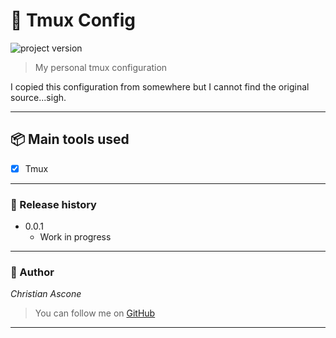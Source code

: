 # **:triangular_flag_on_post: Tmux Config**

![project version](https://img.shields.io/badge/project-0.0.1-brightgreen.svg)

> My personal tmux configuration

I copied this configuration from somewhere but I cannot find the original source...sigh.

---

## **:package: Main tools used**

- [x] Tmux

---


### **:scroll: Release history**

* 0.0.1
    * Work in progress

---

### **:robot: Author**

_*Christian Ascone*_

> You can follow me on
[GitHub](https://github.com/christianascone)

---
